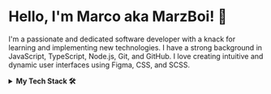# Hello, I'm Marco aka MarzBoi! 👋

I'm a passionate and dedicated software developer with a knack for learning and implementing new technologies. I have a strong background in JavaScript, TypeScript, Node.js, Git, and GitHub. I love creating intuitive and dynamic user interfaces using Figma, CSS, and SCSS.

<details>
<summary><b>My Tech Stack 🛠️</b></summary>## My Tech Stack 🛠️

### Frontend:

- **JavaScript**: I have a solid understanding of JavaScript and have worked extensively with it in various projects.
- **TypeScript**: I use TypeScript for static typing in JavaScript, which helps me write more robust code.
- **React**: I have experience in building applications using React, both in its native form and with Redux and Flux for state management.
- **Angular**: I have also worked with Angular, another powerful JavaScript framework.
- **Figma, CSS, SCSS**: I use these tools to design and style my applications.

### Backend:

- **Node.js**: I use Node.js for server-side scripting and building backend applications.
- **Express.js**: I use Express.js, a Node.js web application framework, for building web applications.
- **Mongoose**: I use Mongoose for object modeling in Node.js.
- **Firebase**: I have experience in using Firebase for backend services.
- **Multer, Sharp**: I use these libraries for handling file uploads and image processing respectively.

### Databases:

- **MongoDB**: I use MongoDB, a NoSQL database, for storing data in a flexible, JSON-like format.
- **Render**: I use Render for managing and deploying my applications.

### Real-Time Communication:

- **Socket.IO**: I have used Socket.IO in both frontend and backend for real-time updates.

## Connect with me 🌐

Feel free to reach out to me if you have any questions, or if you just want to chat about tech! You can connect with me on [LinkedIn](https://www.linkedin.com/in/marcoafratini/)
</details>
